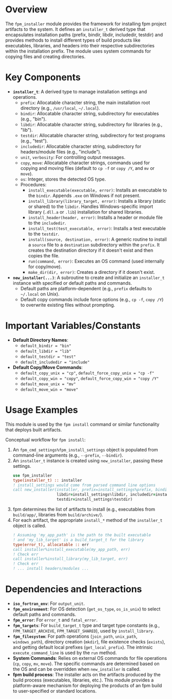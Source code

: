 # Overview
The `fpm_installer` module provides the framework for installing fpm project artifacts to the system. It defines an `installer_t` derived type that encapsulates installation paths (prefix, bindir, libdir, includedir, testdir) and provides methods to install different types of build products like executables, libraries, and headers into their respective subdirectories within the installation prefix. The module uses system commands for copying files and creating directories.

# Key Components
- **`installer_t`**: A derived type to manage installation settings and operations.
  - `prefix`: Allocatable character string, the main installation root directory (e.g., `/usr/local`, `~/.local`).
  - `bindir`: Allocatable character string, subdirectory for executables (e.g., "bin").
  - `libdir`: Allocatable character string, subdirectory for libraries (e.g., "lib").
  - `testdir`: Allocatable character string, subdirectory for test programs (e.g., "test").
  - `includedir`: Allocatable character string, subdirectory for headers/module files (e.g., "include").
  - `unit`, `verbosity`: For controlling output messages.
  - `copy`, `move`: Allocatable character strings, commands used for copying and moving files (default to `cp -f` or `copy /Y`, and `mv` or `move`).
  - `os`: Integer, stores the detected OS type.
  - Procedures:
    - `install_executable(executable, error)`: Installs an executable to the `bindir`. Appends `.exe` on Windows if not present.
    - `install_library(library_target, error)`: Installs a library (static or shared) to the `libdir`. Handles Windows-specific import library (`.dll.a` or `.lib`) installation for shared libraries.
    - `install_header(header, error)`: Installs a header or module file to the `includedir`.
    - `install_test(test_executable, error)`: Installs a test executable to the `testdir`.
    - `install(source, destination, error)`: A generic routine to install a `source` file to a `destination` subdirectory within the `prefix`. It creates the destination directory if it doesn't exist and then copies the file.
    - `run(command, error)`: Executes an OS command (used internally for copy/move).
    - `make_dir(dir, error)`: Creates a directory if it doesn't exist.
- **`new_installer(...)`**: A subroutine to create and initialize an `installer_t` instance with specified or default paths and commands.
  - Default paths are platform-dependent (e.g., `prefix` defaults to `~/.local` on Unix).
  - Default copy commands include force options (e.g., `cp -f`, `copy /Y`) to overwrite existing files without prompting.

# Important Variables/Constants
- **Default Directory Names**:
  - `default_bindir = "bin"`
  - `default_libdir = "lib"`
  - `default_testdir = "test"`
  - `default_includedir = "include"`
- **Default Copy/Move Commands**:
  - `default_copy_unix = "cp"`, `default_force_copy_unix = "cp -f"`
  - `default_copy_win = "copy"`, `default_force_copy_win = "copy /Y"`
  - `default_move_unix = "mv"`
  - `default_move_win = "move"`

# Usage Examples
This module is used by the `fpm install` command or similar functionality that deploys built artifacts.

Conceptual workflow for `fpm install`:
1.  An `fpm_cmd_settings%fpm_install_settings` object is populated from command-line arguments (e.g., `--prefix`, `--bindir`).
2.  An `installer_t` instance is created using `new_installer`, passing these settings.
    ```fortran
    use fpm_installer
    type(installer_t) :: installer
    ! install_settings would come from parsed command line options
    call new_installer(installer, prefix=install_settings%prefix, bindir=install_settings%bindir, &
                       libdir=install_settings%libdir, includedir=install_settings%includedir, &
                       testdir=install_settings%testdir)
    ```
3.  fpm determines the list of artifacts to install (e.g., executables from `build/app/`, libraries from `build/archive/`).
4.  For each artifact, the appropriate `install_*` method of the `installer_t` object is called.
    ```fortran
    ! Assuming 'my_app_path' is the path to the built executable
    ! and 'my_lib_target' is a build_target_t for the library
    type(error_t), allocatable :: err
    call installer%install_executable(my_app_path, err)
    ! Check err
    call installer%install_library(my_lib_target, err)
    ! Check err
    ! ... install headers/modules ...
    ```

# Dependencies and Interactions
- **`iso_fortran_env`**: For `output_unit`.
- **`fpm_environment`**: For OS detection (`get_os_type`, `os_is_unix`) to select default paths and commands.
- **`fpm_error`**: For `error_t` and `fatal_error`.
- **`fpm_targets`**: For `build_target_t` type and target type constants (e.g., `FPM_TARGET_ARCHIVE`, `FPM_TARGET_SHARED`), used by `install_library`.
- **`fpm_filesystem`**: For path operations (`join_path`, `unix_path`, `windows_path`), directory creation (`mkdir`), file existence checks (`exists`), and getting default local prefixes (`get_local_prefix`). The intrinsic `execute_command_line` is used by the `run` method.
- **System Commands**: Relies on external OS commands for file operations (`cp`, `copy`, `mv`, `move`). The specific commands are determined based on the OS and can be overridden when `new_installer` is called.
- **fpm build process**: The installer acts on the artifacts produced by the build process (executables, libraries, etc.).
This module provides a platform-aware mechanism for deploying the products of an fpm build to user-specified or standard locations.
